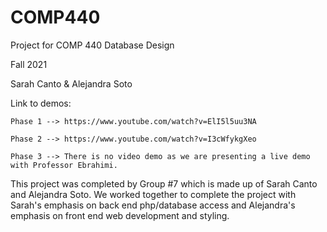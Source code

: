 # COMP440
Project for COMP 440 Database Design

Fall 2021

Sarah Canto
&
Alejandra Soto

Link to demos:

    Phase 1 --> https://www.youtube.com/watch?v=ElI5l5uu3NA

    Phase 2 --> https://www.youtube.com/watch?v=I3cWfykgXeo

    Phase 3 --> There is no video demo as we are presenting a live demo with Professor Ebrahimi.

This project was completed by Group #7 which is made up of Sarah Canto and Alejandra Soto.
We worked together to complete the project with Sarah's emphasis on back end php/database access
and Alejandra's emphasis on front end web development and styling.
